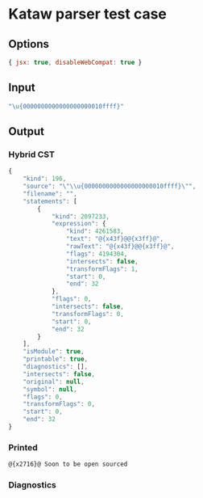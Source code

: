 # Kataw parser test case

## Options

`````js
{ jsx: true, disableWebCompat: true }
`````

## Input

`````js
"\u{0000000000000000000010ffff}"
`````

## Output

### Hybrid CST


```javascript
{
    "kind": 196,
    "source": "\"\\u{0000000000000000000010ffff}\"",
    "filename": "",
    "statements": [
        {
            "kind": 2097233,
            "expression": {
                "kind": 4261583,
                "text": "@{x43f}@@{x3ff}@",
                "rawText": "@{x43f}@@{x3ff}@",
                "flags": 4194304,
                "intersects": false,
                "transformFlags": 1,
                "start": 0,
                "end": 32
            },
            "flags": 0,
            "intersects": false,
            "transformFlags": 0,
            "start": 0,
            "end": 32
        }
    ],
    "isModule": true,
    "printable": true,
    "diagnostics": [],
    "intersects": false,
    "original": null,
    "symbol": null,
    "flags": 0,
    "transformFlags": 0,
    "start": 0,
    "end": 32
}
```

  
### Printed


```javascript
@{x2716}@ Soon to be open sourced
```

  
### Diagnostics


```javascript

```

